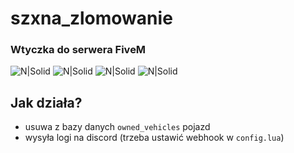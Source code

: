 # szxna_zlomowanie
### Wtyczka do serwera **FiveM** 
![N|Solid](https://cdn.discordapp.com/attachments/806845910474686467/921792529588977674/Screenshot_8.png)
![N|Solid](https://cdn.discordapp.com/attachments/806845910474686467/921792771080196146/Screenshot_9.png)
![N|Solid](https://cdn.discordapp.com/attachments/806845910474686467/921814796368773130/Screenshot_9.png)
![N|Solid](https://cdn.discordapp.com/attachments/806845910474686467/921793434023514122/Screenshot_11.png)

## Jak działa?

- usuwa z bazy danych `owned_vehicles` pojazd
- wysyła logi na discord (trzeba ustawić webhook w `config.lua`)
